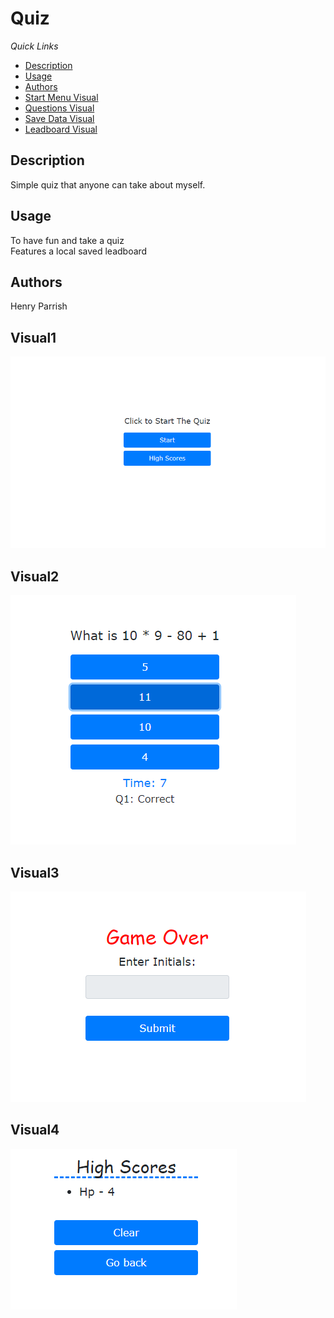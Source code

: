 # Quiz
*Quick Links*
- [Description](#Description)
- [Usage](#Usage)
- [Authors](#Authors)
- [Start Menu Visual](#Visual1)
- [Questions Visual](#Visual2)
- [Save Data Visual](#Visual3)
- [Leadboard Visual](#Visual4)


## Description
Simple quiz that anyone can take about myself.


## Usage
To have fun and take a quiz  
Features a local saved leadboard 
## Authors
Henry Parrish

## Visual1
![ScreenShot](CodeQuizSS1.png)
## Visual2
![ScreenShot](CodeQuizSS2.png)
## Visual3
![ScreenShot](CodeQuizSS3.png)
## Visual4
![ScreenShot](CodeQuizSS4.png)


